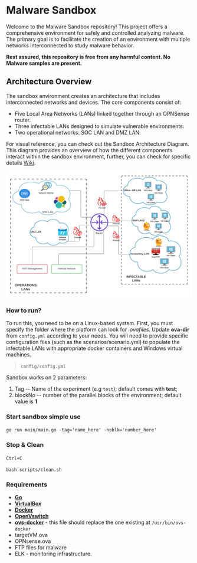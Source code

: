 # Malware Sandbox

Welcome to the Malware Sandbox repository! This project offers a comprehensive environment for safely and controlled analyzing malware. The primary goal is to facilitate the creation of an environment with multiple networks interconnected to study malware behavior. 

**Rest assured, this repository is free from any harmful content. No Malware samples are present.**

## Architecture Overview
The sandbox environment creates an architecture that includes interconnected networks and devices. The core components consist of:

- Five Local Area Networks (LANs) linked together through an OPNSense router.
- Three infectable LANs designed to simulate vulnerable environments.
- Two operational networks: SOC LAN and DMZ LAN.

For visual reference, you can check out the Sandbox Architecture Diagram. This diagram provides an overview of how the different components interact within the sandbox environment, further, you can check for specific details [Wiki](https://github.com/aau-network-security/sandbox/wiki). 

 ![Sandbox Architecture Diagram](MalwareSandboxArchitecture.png)


### How to run?

To run this, you need to be on a Linux-based system. First, you must specify the folder where the platform can look
for *.ovafiles*. Update **ova-dir** from `config.yml` according to your needs. You will need to provide specific configuration files (such as the scenarios/scenario.yml) to populate the infectable LANs with appropriate docker containers and Windows virtual machines.


> `config/config.yml`

Sandbox works on 2 parameters:

1. Tag -- Name of the experiment (e.g `test`); default comes with **test**;
2. blockNo -- number of the parallel blocks of the environment; default value is **1**


### Start sandbox simple use

`go run main/main.go -tag='name_here' -noblk='number_here'` 


### Stop & Clean

`Ctrl+C`

`bash scripts/clean.sh`

### Requirements

- [**Go**](https://golang.org/doc/install)
- [**VirtualBox**](https://www.virtualbox.org/wiki/Linux_Downloads)
- [**Docker**](https://docs.docker.com/engine/install/ubuntu/)
- [**OpenVswitch**](https://www.openvswitch.org)
- [**ovs-docker**](https://github.com/aau-network-security/openvswitch/blob/master/scripts/ovs-docker) - this file
  should replace the one existing at
  `/usr/bin/ovs-docker`
- targetVM.ova
- OPNsense.ova
- FTP files for malware
- ELK - monitoring infrastructure. 
